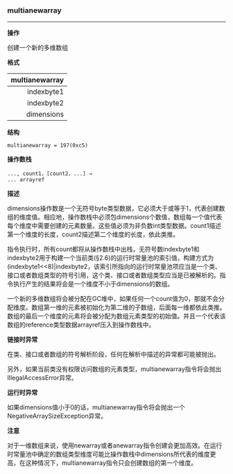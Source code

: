 ### multianewarray

----

**操作**

创建一个新的多维数组

**格式**

|multianewarray|
|--------:|
|indexbyte1|
|indexbyte2|
|dimensions|

**结构**
```
multianewarray = 197(0xc5)
```

**操作数栈**
```
..., count1，[count2，...] →
... arrayref
```

**描述**

dimensions操作数是一个无符号byte类型数据，它必须大于或等于1，代表创建数组的维度值。相应地，操作数栈中必须包dimensions个数值，数组每一个值代表每个维度中需要创建的元素数量。这些值必须为非负数int类型数据。count1描述第一个维度的长度，count2描述第二个维度的长度，依此类推。

指令执行时，所有count都将从操作数栈中出栈，无符号数indexbyte1和indexbyte2用于构建一个当前类(§2.6)的运行时常量池的索引值，构建方式为(indexbyte1<<8)|indexbyte2，该索引所指向的运行时常量池项应当是一个类、接口或者数组类型的符号引用，这个类、接口或者数组类型应当是已被解析的。指令执行产生的结果将会是一个维度不小于dimensions的数组。

一个新的多维数组将会被分配在GC堆中，如果任何一个count值为0，那就不会分配维度。数组第一维的元素被初始化为第二维的子数组，后面每一维都依此类推。数组的最后一个维度的元素将会被分配为数组元素类型的初始值。并且一个代表该数组的reference类型数据arrayref压入到操作数栈中。

**链接时异常**

在类、接口或者数组的符号解析阶段，任何在解析中描述的异常都可能被抛出。

另外，如果当前类没有权限访问数组的元素类型，multianewarray指令将会抛出IllegalAccessError异常。

**运行时异常**

如果dimensions值小于0的话，multianewarray指令将会抛出一个NegativeArraySizeException异常。

**注意**

对于一维数组来说，使用newarray或者anewarray指令创建会更加高效。在运行时常量池中确定的数组类型维度可能比操作数栈中dimensions所代表的维度更高，在这种情况下，multianewarray指令只会创建数组的第一个维度。
